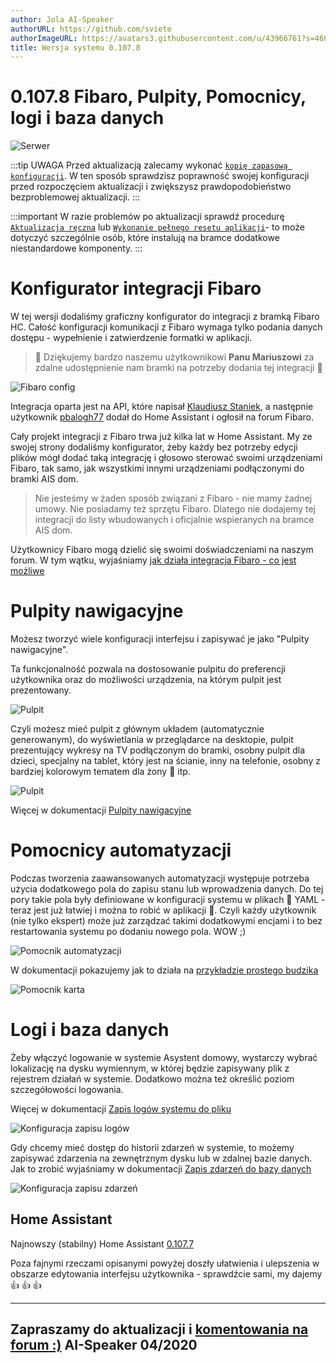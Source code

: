```yaml
---
author: Jola AI-Speaker
authorURL: https://github.com/sviete
authorImageURL: https://avatars3.githubusercontent.com/u/43966761?s=460&v=4
title: Wersja systemu 0.107.8
---
```


# 0.107.8 Fibaro, Pulpity, Pomocnicy, logi i baza danych

![Serwer](/img/en/blog/202004/fibaro.png)

<!--truncate-->

:::tip
UWAGA Przed aktualizacją zalecamy wykonać [`kopię zapasową konfiguracji`](/docs/ais_bramka_configuration_software#kopia-zapasowa-konfiguracji). W ten sposób sprawdzisz poprawność swojej konfiguracji przed rozpoczęciem aktualizacji i zwiększysz prawdopodobieństwo bezproblemowej aktualizacji.
:::

:::important
W razie problemów po aktualizacji sprawdź procedurę [`Aktualizacja ręczna`](/docs/ais_bramka_update_manual) lub [`Wykonanie pełnego resetu aplikacji`](/docs/ais_bramka_reset_ais_step_by_step)- to może dotyczyć szczególnie osób, które instalują na bramce dodatkowe niestandardowe komponenty.
:::

# Konfigurator integracji Fibaro

W tej wersji dodaliśmy graficzny konfigurator do integracji z bramką Fibaro HC.
Całość konfiguracji komunikacji z Fibaro wymaga tylko podania danych dostępu - wypełnienie i zatwierdzenie formatki w aplikacji.

> 🥳 Dziękujemy bardzo naszemu użytkownikowi **Panu Mariuszowi** za zdalne udostępnienie nam bramki na potrzeby dodania tej integracji 🥰

![Fibaro config](/img/en/frontend/fibaro_config.png)

Integracja oparta jest na API, które napisał [Klaudiusz Staniek](https://github.com/kstaniek), a następnie użytkownik [pbalogh77](https://forum.fibaro.com/topic/32395-home-assistant-integrates-fibaro-hclhc2/) dodał do Home Assistant i ogłosił na forum Fibaro.

Cały projekt integracji z Fibaro trwa już kilka lat w Home Assistant. My ze swojej strony dodaliśmy konfigurator, żeby każdy bez potrzeby edycji plików mógł dodać taką integrację i głosowo sterować swoimi urządzeniami Fibaro, tak samo, jak wszystkimi innymi urządzeniami podłączonymi do bramki AIS dom.

> Nie jesteśmy w żaden sposób związani z Fibaro - nie mamy żadnej umowy. Nie posiadamy też sprzętu Fibaro. Dlatego nie dodajemy tej integracji do listy wbudowanych i oficjalnie wspieranych na bramce AIS dom.

Użytkownicy Fibaro mogą dzielić się swoimi doświadczeniami na naszym forum. W tym wątku, wyjaśniamy [jak działa integracja Fibaro - co jest możliwe](https://ai-speaker.discourse.group/t/ais-pytan-kilka-laika/209/10)



# Pulpity nawigacyjne

Możesz tworzyć wiele konfiguracji interfejsu i zapisywać je jako "Pulpity nawigacyjne".

Ta funkcjonalność pozwala na dostosowanie pulpitu do preferencji użytkownika oraz do możliwości urządzenia, na którym pulpit jest prezentowany.

![Pulpit](/img/en/blog/202004/pulpit.png)

Czyli możesz mieć pulpit z głównym układem (automatycznie generowanym), do wyświetlania w przeglądarce na desktopie, pulpit prezentujący wykresy na TV podłączonym do bramki, osobny pulpit dla dzieci, specjalny na tablet, który jest na ścianie, inny na telefonie, osobny z bardziej kolorowym tematem dla żony 🥰 itp.

![Pulpit](/img/en/blog/202004/dashboardy.png)

Więcej w dokumentacji [Pulpity nawigacyjne](/docs/ais_app_dashboards)



# Pomocnicy automatyzacji

Podczas tworzenia zaawansowanych automatyzacji występuje potrzeba użycia dodatkowego pola do zapisu stanu lub wprowadzenia danych. Do tej pory takie pola były definiowane w konfiguracji systemu w plikach 🥺 YAML - teraz jest już łatwiej i można to robić w aplikacji 🥳.
Czyli każdy użytkownik (nie tylko ekspert) może już zarządzać takimi dodatkowymi encjami i to bez restartowania systemu po dodaniu nowego pola. WOW ;)

![Pomocnik automatyzacji](/img/en/bramka/automation_helpers3.png)

W dokumentacji pokazujemy jak to działa na [przykładzie prostego budzika](/docs/ais_bramka_automation_helpers)


![Pomocnik karta](/img/en/bramka/automation_helpers13.png)


# Logi i baza danych

Żeby włączyć logowanie w systemie Asystent domowy, wystarczy wybrać lokalizację na dysku wymiennym, w której będzie zapisywany plik z rejestrem działań w systemie. Dodatkowo można też określić poziom szczegółowości logowania.

Więcej w dokumentacji [Zapis logów systemu do pliku](/docs/ais_bramka_configuration_logs_and_db#zapis-logów-systemu-do-pliku)

![Konfiguracja zapisu logów](/img/en/bramka/bramka_ais_dom_config_logs.png)

Gdy chcemy mieć dostęp do historii zdarzeń w systemie, to możemy zapisywać zdarzenia na zewnętrznym dysku lub w zdalnej bazie danych.
Jak to zrobić wyjaśniamy w dokumentacji [Zapis zdarzeń do bazy danych](/docs/ais_bramka_configuration_logs_and_db#zapis-zdarzeń-do-bazy-danych)

![Konfiguracja zapisu zdarzeń](/img/en/bramka/bramka_ais_dom_config_db.png)

## Home Assistant

Najnowszy (stabilny) Home Assistant <a href="https://www.home-assistant.io/blog/2020/03/18/release-107/" target="_blank">0.107.7</a>

Poza fajnymi rzeczami opisanymi powyżej doszły ułatwienia i ulepszenia w obszarze edytowania interfejsu użytkownika - sprawdźcie sami, my dajemy 👍 👍 👍

----
Zapraszamy do aktualizacji i [komentowania na forum :)](https://ai-speaker.discourse.group/)
AI-Speaker 04/2020
----
